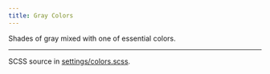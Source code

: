 ```yaml
---
title: Gray Colors
---
```


Shades of gray mixed with one of essential colors.

---

SCSS source in [settings/colors.scss](https://github.com/machal/web-mine/blob/master/source/scss/settings/colors.scss).
